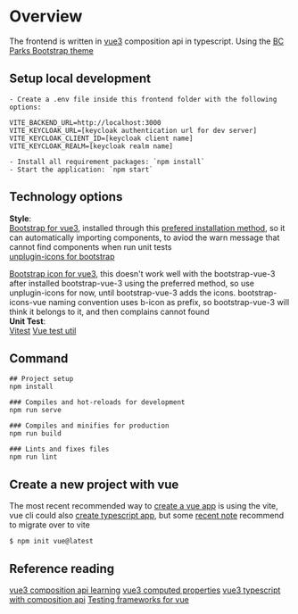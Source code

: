 # Overview

The frontend is written in [vue3](https://vuejs.org) composition api in typescript. Using the [BC Parks Bootstrap theme](https://digitalspace.github.io/bcparks-bootstrap-theme/)

## Setup local development

```
- Create a .env file inside this frontend folder with the following options:

VITE_BACKEND_URL=http://localhost:3000
VITE_KEYCLOAK_URL=[keycloak authentication url for dev server]
VITE_KEYCLOAK_CLIENT_ID=[keycloak client name]
VITE_KEYCLOAK_REALM=[keycloak realm name]

- Install all requirement packages: `npm install`
- Start the application: `npm start`
```

## Technology options

**Style**:  
[Bootstrap for vue3](https://cdmoro.github.io/bootstrap-vue-3/components/Button.html), installed through this [prefered installation method](https://cdmoro.github.io/bootstrap-vue-3/getting-started/#preferred-installation), so it can automatically importing components, to aviod the warn message that cannot find components when run unit tests  
[unplugin-icons for bootstrap](https://github.com/antfu/unplugin-icons)

[Bootstrap icon for vue3](https://github.com/tommyip/bootstrap-icons-vue), this doesn't work well with the bootstrap-vue-3 after installed bootstrap-vue-3 using the preferred method, so use unplugin-icons for now, until bootstrap-vue-3 adds the icons. bootstrap-icons-vue naming convention uses b-icon as prefix, so bootstrap-vue-3 will think it belongs to it, and then complains cannot found  
**Unit Test**:  
[Vitest](https://vitest.dev/api/)
[Vue test util](https://test-utils.vuejs.org/api/)

## Command

```
## Project setup
npm install

### Compiles and hot-reloads for development
npm run serve

### Compiles and minifies for production
npm run build

### Lints and fixes files
npm run lint
```

## Create a new project with vue

The most recent recommended way to [create a vue app](https://vuejs.org/guide/quick-start.html#with-build-tools) is using the vite, vue cli could also [create typescript app](https://vuejs.org/guide/typescript/overview.html), but some [recent note](https://vuejs.org/guide/typescript/overview.html#note-on-vue-cli-and-ts-loader) recommend to migrate over to vite

```
$ npm init vue@latest
```

## Reference reading

[vue3 composition api learning](https://vuejs.org/tutorial/#step-12)
[vue3 computed properties](https://vuejs.org/guide/essentials/computed.html)
[vue3 typescript with composition api](https://vuejs.org/guide/typescript/composition-api.html)
[Testing frameworks for vue](https://vuejs.org/guide/scaling-up/testing.html#unit-testing)
